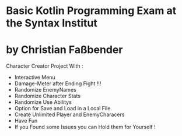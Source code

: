 # Basic Kotlin Programming Exam at the Syntax Institut
# by Christian Faßbender

Character Creator Project With :
- Interactive Menu
- Damage-Meter after Ending Fight !!!
- Randomize EnemyNames
- Randomize Character Stats
- Randomize Use Abilitys
- Option for Save and Load in a Local File
- Create Unlimited Player and EnemyCharacers
- Have Fun
- If you Found some Issues you can Hold them for Yourself !
